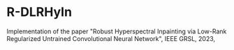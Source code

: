 # R-DLRHyIn
Implementation of the paper "Robust Hyperspectral Inpainting via Low-Rank Regularized Untrained Convolutional Neural Network", IEEE GRSL, 2023,
